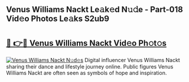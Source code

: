 ## Venus Williams Nackt Le𝚊k𝚎d N𝚞𝚍e - Part-018 Vid𝚎o Photos Le𝚊ks S2ub9

# <h2><a href="http://fb9a7n9.evod.top/?m=Venus+Williams+Nackt">🔗 👉🔴 Venus Williams Nackt Vid𝚎o Ph𝚘t𝚘s</a></h2>

[![Venus Williams Nackt N𝚞d𝚎s](https://i.imgur.com/8V9OHl7.gif)](http://fb9a7n9.evod.top/?m=Venus+Williams+Nackt)
Digital influencer Venus Williams Nackt sharing their dance and lifestyle journey online. Public figures Venus Williams Nackt are often seen as symbols of hope and inspiration. 
